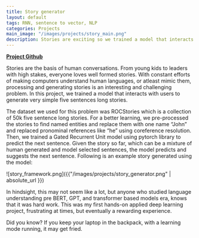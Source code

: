 ```yaml
---
title: Story generator
layout: default
tags: RNN, sentence to vector, NLP
categories: Projects
main_image: "/images/projects/story_main.png"
description: Stories are exciting so we trained a model that interacts with users to generate very simple five sentences long stories.
---
```


[**Project Github**](https://github.com/Shreyanand/story_generator)

Stories are the basis of human conversations. From young kids to leaders with high stakes, everyone loves well formed stories. With constant efforts of making computers understand human languages, or atleast mimic them,  processing and generating stories is an interesting and challenging problem. In this project, we trained a model that interacts with users to generate very simple five sentences long stories.


The dataset we used for this problem was  ROCStories which is a collection of 50k five sentence long stories. For a better learning, we pre-processed the stories to find named entities and replace them with one name “John” and replaced pronominal references like “he” using coreference resolution. Then, we trained a Gated Recurrent Unit model using pytorch library to predict the next sentence. Given the story so far, which can be a mixture of human generated and model selected sentences, the model predicts and suggests the next sentence.  Following is an example story generated using the model:

![story_framework.png]({{"/images/projects/story_generator.png" | absolute_url }})

In hindsight, this may not seem like a lot, but anyone who studied language understanding pre  BERT, GPT, and transformer based models era, knows that it was hard work. This was my first hands-on applied deep learning project, frustrating at times, but eventually a rewarding experience.

Did you know? If you keep your laptop in the backpack, with a learning mode running, it may get fried.
